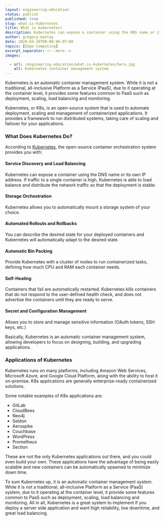 ```yaml
---
layout: engineering-education
status: publish
published: true
slug: what-is-kubernetes
title: What is Kubernetes?
description: Kubernetes can expose a container using the DNS name or its own IP address. If traffic to a single container is high, Kubernetes is able to load balance and distribute the network traffic so that the deployment is stable.
author: gregory-manley
date: 2020-03-16T00:00:00-07:00
topics: [Edge Computing]
excerpt_separator: <!--more-->
images:

  - url: /engineering-education/what-is-kubernetes/hero.jpg
    alt: Kubernetes container management system
---
```

Kubernetes is an automatic container management system. While it is not a traditional, all-inclusive Platform as a Service (PaaS), due to it operating at the container level, it provides some features common to PaaS such as deployment, scaling, load balancing and monitoring.
<!--more-->

Kubernetes, or K8s, is an open-source system that is used to automate deployment, scaling and management of containerized applications. It provides a framework to run distributed systems, taking care of scaling and failover for your applications.

### What Does Kubernetes Do?
According to [Kubernetes](kubernetes.io/docs/concepts/overview/what-is-kubernetes), the open-source container orchestration system provides you with:

#### Service Discovery and Load Balancing
Kubernetes can expose a container using the DNS name or its own IP address. If traffic to a single container is high, Kubernetes is able to load balance and distribute the network traffic so that the deployment is stable.

#### Storage Orchestration
Kubernetes allows you to automatically mount a storage system of your choice.

#### Automated Rollouts and Rollbacks
You can describe the desired state for your deployed containers and Kubernetes will automatically adapt to the desired state.

#### Automatic Bin Packing
Provide Kubernetes with a cluster of nodes to run containerized tasks, defining how much CPU and RAM each container needs.

#### Self-Healing
Containers that fail are automatically restarted. Kubernetes kills containers that do not respond to the user-defined health check, and does not advertise the containers until they are ready to serve.

#### Secret and Configuration Management
Allows you to store and manage sensitive information (OAuth tokens, SSH keys, etc.)

Basically, Kubernetes is an automatic container management system, allowing developers to focus on designing, building, and upgrading  applications.

### Applications of Kubernetes

Kubernetes runs on many platforms, including Amazon Web Services, Microsoft Azure, and Google Cloud Platform, along with the ability to host it on-premise. K8s applications are generally enterprise-ready containerized solutions.

Some notable examples of K8s applications are:

- GitLab
- CloudBees
- Neo4j
- Seldon
- Aerospike
- Couchbase
- WordPress
- Prometheus
- Section

These are not the only Kubernetes applications out there, and you could even build your own. These applications have the advantage of being easily scalable and new containers can be automatically spawned to minimize down time.

To sum Kubernetes up, it is an automatic container management system. While it is not a traditional, all-inclusive Platform as a Service (PaaS) system, due to it operating at the container level, it provide some features common to PaaS such as deployment, scaling, load balancing and monitoring. All in all, Kubernetes is a great system to implement if you deploy a server side application and want high reliability, low downtime, and great load balancing.
